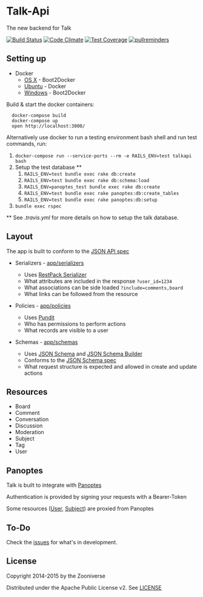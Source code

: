 # Talk-Api

The new backend for Talk

[![Build Status](https://travis-ci.org/zooniverse/Talk-Api.svg?branch=master)](https://travis-ci.org/zooniverse/Talk-Api)
[![Code Climate](https://codeclimate.com/github/zooniverse/Talk-Api/badges/gpa.svg)](https://codeclimate.com/github/zooniverse/Talk-Api)
[![Test Coverage](https://codeclimate.com/github/zooniverse/Talk-Api/badges/coverage.svg)](https://codeclimate.com/github/zooniverse/Talk-Api)
[![pullreminders](https://pullreminders.com/badge.svg)](https://pullreminders.com?ref=badge)

## Setting up
* Docker
  * [OS X](https://docs.docker.com/installation/mac/) - Boot2Docker
  * [Ubuntu](https://docs.docker.com/installation/ubuntulinux/) - Docker
  * [Windows](http://docs.docker.com/installation/windows/) - Boot2Docker

Build & start the docker containers:

```
  docker-compose build
  docker-compose up
  open http://localhost:3000/
```

Alternatively use docker to run a testing environment bash shell and run test commands, run:

1. `docker-compose run --service-ports --rm -e RAILS_ENV=test talkapi bash`
2. Setup the test database **
    1. `RAILS_ENV=test bundle exec rake db:create`
    2. `RAILS_ENV=test bundle exec rake db:schema:load`
    3. `RAILS_ENV=panoptes_test bundle exec rake db:create`
    4. `RAILS_ENV=test bundle exec rake panoptes:db:create_tables`
    5. `RAILS_ENV=test bundle exec rake panoptes:db:setup`
3. `bundle exec rspec`

** See *.travis.yml* for more details on how to setup the talk database.

## Layout

The app is built to conform to the [JSON API spec](http://jsonapi.org/)

* Serializers - [app/serializers](app/serializers)
  * Uses [RestPack Serializer](https://github.com/RestPack/restpack_serializer)
  * What attributes are included in the response `?user_id=1234`
  * What associations can be side loaded `?include=comments,board`
  * What links can be followed from the resource


* Policies - [app/policies](app/policies)
  * Uses [Pundit](https://github.com/elabs/pundit)
  * Who has permissions to perform actions
  * What records are visible to a user


* Schemas - [app/schemas](app/schemas)
  * Uses [JSON Schema](https://github.com/ruby-json-schema/json-schema) and [JSON Schema Builder](https://github.com/parrish/json-schema_builder)
  * Conforms to the [JSON Schema spec](http://json-schema.org/)
  * What request structure is expected and allowed in create and update actions

## Resources

* Board
* Comment
* Conversation
* Discussion
* Moderation
* Subject
* Tag
* User

## Panoptes

Talk is built to integrate with [Panoptes](https://github.com/zooniverse/panoptes)

Authentication is provided by signing your requests with a Bearer-Token

Some resources ([User](app/models/user.rb), [Subject](app/models/subject.rb)) are proxied from Panoptes


## To-Do

Check the [issues](https://github.com/zooniverse/Talk-Api/issues) for what's in development.


## License

Copyright 2014-2015 by the Zooniverse

Distributed under the Apache Public License v2. See [LICENSE](LICENSE)
